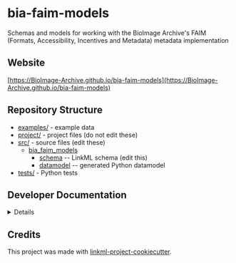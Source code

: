 # bia-faim-models

Schemas and models for working with the BioImage Archive's FAIM (Formats, Accessibility, Incentives and Metadata) metadata implementation

## Website

[https://BioImage-Archive.github.io/bia-faim-models](https://BioImage-Archive.github.io/bia-faim-models)

## Repository Structure

* [examples/](examples/) - example data
* [project/](project/) - project files (do not edit these)
* [src/](src/) - source files (edit these)
  * [bia_faim_models](src/bia_faim_models)
    * [schema](src/bia_faim_models/schema) -- LinkML schema
      (edit this)
    * [datamodel](src/bia_faim_models/datamodel) -- generated
      Python datamodel
* [tests/](tests/) - Python tests

## Developer Documentation

<details>
Use the `make` command to generate project artefacts:

* `make all`: make everything
* `make deploy`: deploys site
</details>

## Credits

This project was made with
[linkml-project-cookiecutter](https://github.com/linkml/linkml-project-cookiecutter).
